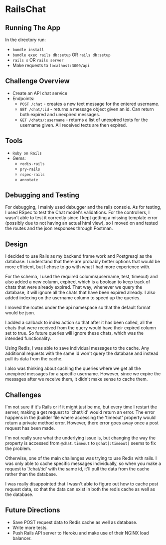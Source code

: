 # RailsChat

## Running The App
In the directory run:

* `bundle install`
* `bundle exec rails db:setup` OR `rails db:setup`
* `rails s` OR `rails server`
* Make requests to `localhost:3000/api`

## Challenge Overview
* Create an API chat service
* Endpoints:
  * `POST /chat` - creates a new text message for the entered username.
  * `GET /chat/:id` - returns a message object given an id. Can return both expired and unexpired messages.
  * `GET /chats/:username` - returns a list of unexpired texts for the username given. All received texts are then expired.

## Tools
* `Ruby on Rails`
* Gems:
  * `redis-rails`
  * `pry-rails`
  * `rspec-rails`
  * `annotate`

## Debugging and Testing
For debugging, I mainly used debugger and the rails console. As for testing, I used RSpec to test the Chat model's validations. For the controllers, I wasn't able to test it correctly since I kept getting a missing template error (possibly due to not having an actual html view), so I moved on and tested the routes and the json responses through Postman.

## Design
I decided to use Rails as my backend frame work and Postgresql as the database. I understand that there are probably better options that would be more efficient, but I chose to go with what I had more experience with.

For the schema, I used the required columns(username, test, timeout) and also added a new column, expired, which is a boolean to keep track of chats that were already expired. That way, whenever we query the database, it will ignore all the chats that have been expired already. I also added indexing on the username column to speed up the queries.

I moved the routes under the api namespace so that the default format would be json.

I added a callback to index action so that after it has been called, all the chats that were received from the query would have their expired column set to true. So future queries will ignore these chats, which was the intended functionality.

Using Redis, I was able to save individual messages to the cache. Any additional requests with the same id won't query the database and instead pull its data from the cache.

I also was thinking about caching the queries where we get all the unexpired messages for a specific username. However, since we expire the messages after we receive them, it didn't make sense to cache them.

## Challenges
I'm not sure if it's Rails or if it might just be me, but every time I restart the server, making a get request to 'chat/:id' would return an error. The error happens in the jbuilder file where accessing the 'timeout' property would return a private method error. However, there error goes away once a post request has been made.

I'm not really sure what the underlying issue is, but changing the way the property is accessed from `@chat.timeout` to `@chat[:timeout]` seems to fix the problem.

Otherwise, one of the main challenges was trying to use Redis with rails. I was only able to cache specific messages individually, so when you make a request to '/chat/:id' with the same id, it'll pull the data from the cache rather than the database.

I was really disappointed that I wasn't able to figure out how to cache post request data, so that the data can exist in both the redis cache as well as the database.

## Future Directions
* Save POST request data to Redis cache as well as database.
* Write more tests.
* Push Rails API server to Heroku and make use of their NGINX load balancer.
